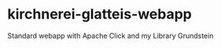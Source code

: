 kirchnerei-glatteis-webapp
==========================

Standard webapp with Apache Click and my Library Grundstein